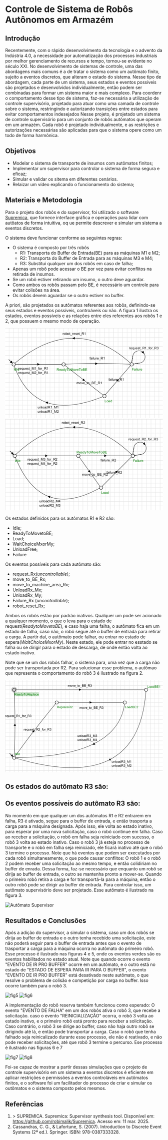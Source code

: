 # Controle de Sistema de Robôs Autônomos em Armazém

## Introdução

Recentemente, com o rápido desenvolvimento da tecnologia e o advento da Indústria 4.0, a necessidade por automatização dos processos industriais por melhor gerenciamento de recursos e tempo, tornou-se evidente no século XXI. No desenvolvimento de sistemas de controle, uma das abordagens mais comuns é a de tratar o sistema como um autômato finito, sujeito a eventos discretos, que alteram o estado do sistema. Nesse tipo de abordagem, cada parte de um sistema, seus estados e eventos possíveis são projetados e desenvolvidos individualmente,  então podem ser combinadas para formar um sistema maior e mais complexo. Para coordenr o comportamento desse tipo de sistema, faz-se necessária a utilização de controle supervisório, projetado para atuar como uma camada de controle sobre o sistema, restringindo e autorizando transições entre estados para evitar comportamentos indesejados
Nesse projeto, é projetado um sistema de controle supervisório para um conjunto de robôs autômatos que operam em um armazém. Cada robô é projetado individualmente, e as restrições e autorizações necessárias são aplicadas para que o sistema opere como um todo de forma harmônica.

## Objetivos

- Modelar o sistema de transporte de insumos com autômatos finitos;
- Implementar um supervisor para controlar o sistema de forma segura e eficaz;
- Simular e validar os sitema em diferentes cenários.
- Relaizar um vídeo explicando o funcionamento do sistema;

## Materiais e Metodologia

Para o projeto dos robôs e do supervisor, foi utilizado o software [Supremica](#referencia-1), que fornece interface gráfica e operações para lidar com autôatos de forma intuitiva, oq ue permite descrever e simular um sistema a eventos discretos.

O sistema deve funcionar conforme as seguintes regras:
- O sistema é composto por três robôs
  - R1: Transporta do Buffer de Entrada(BE) para as máquinas M1 e M2;
  - R2: Transporta do Buffer de Entrada para as máquinas M3 e M4;
  - R3: Substitui qualquer um dos robôs em caso de falha;
- Apenas um robô pode acessar o BE por vez para evitar conflitos na retirada de insumos.
- Se um robô estiver retirando um insumo, o outro deve aguardar.
- Como ambos os robôs passam pelo BE, é necessário um controle para evitar colisões na área.
- Os robôs devem aguardar se o outro estiver no buffer.

A priori, são projetados os autômatos referentes aos robôs, definindo-se seus estados e eventos possíveis, controáveis ou não. A figura 1 ilustra os estados, eventos possíveis e as relações entre eles referentes aos robôs 1 e 2, que possuem o mesmo modo de operação.

![Autômato R1](imagens/R1.png)  ![Autômato R2](imagens/R2.png)

Os estados definidos para os autômatos R1 e R2 são:
- Idle;
- ReadyToMovetoBE;
- Load;
- WaitChoiceMxorMy;
- UnloadFree;
- Failure

Os eventos possíveis para cada autômato são:
- request_Rx(*uncontrollable*);
- move_to_BE_Rx;
- move_to_machine_area_Rx;
- UnloadRx_Mx;
- UnloadRx_My;
- Failure_Rx (*uncontrollable*);
- robot_reset_Rx;

Ambos os robôs estão por padrão inativos. Qualquer um pode ser acionado a qualquer momento, o que o leva para o estado de request(*ReadytoMovetoBE*), e caso haja uma falha, o autômato fica em um estado de falha, caso não, o robô segue até o buffer de entrada para retirar a carga. A partir daí, o autômato pode falhar, ou entrar no estado de espera(*WaitChoiceMxorMy*). Neste estado, ele pode entrar no esstado se falha ou se dirigir para o estado de descarga, de onde então volta ao estado inativo.

Note que se um dos robôs falhar, o sistema para, uma vez que a carga não pode ser transportada por R2. Para solucionar esse problema, o autômao que representa o comportamento do robô 3 é ilustrado na figura 2.

![Autômato R3](imagens/R3.png)

Os estados do autômato R3 são:
-

Os eventos possíveis do autômato R3 são:
-

No momento em que qualquer um dos autômatos R1 e R2 entrarem em falha, R3 é ativado, segue para o buffer de entrada, e então trasporta a carga para a máquina designada. Após isso, ele volta ao estado inativo, para esperar por uma nova solicitação, caso o robô continue em falha. Caso ao receber a solicitação, o robô em falha seja reiniciado com sucesso, o robô 3 volta ao estado inativo. Caso o robô 3 já esteja no processo de transporte e o robô em falha seja reiniciado, ele ficará inativo até que o robô 3 termine o processo.
Note que há eventos que podem ser executados por cada robô simultaneamente, o que pode causar conflitos: O robô 1 e o robô 2 podem receber uma solicitação ao mesmo tempo, e então colidiriam no buffer de enrada. Dessa forma, faz-se necessário que enquanto um robô se dirija ao buffer de entrada, o outro se mantenha pronto a mover-se. Quando o primeiro robô retira a carga e for transportá-la para a máquina, então o outro robô pode se dirigir ao buffer de entrada. Para controlar isso, um autômato supervisório deve ser projetado. Esse autômato é ilustrado na figura 3.

![Autômato Supervisor](imagens/Supervisor.png)

## Resultados e Conclusões
Após a adição do supervisor, a simular o sistema, caso um dos robôs se dirija ao buffer de entrada e o outro tenha recebido uma solicitação, este não poderá seguir para o buffer de entrada antes que o evento de trasportar a carga para a máquina ocorra no autômato do primeiro robô. Esse processo é ilustrado nas figuras 4 e 5, onde os eventos verdes são os eventos habilitados no estado atual. Note que quando ocorre o evento "EVENTO DE IR PRO BUFFER" ocorre em um autômato, e o outro está no estado de "ESTADO DE ESPERA PARA IR PARA O BUFFER", o evento "EVENTO DE IR PRO BUFFER" está desativado neste autômato, o que resolve o problema de colisão e competição por carga no buffer. Isso ocorre também para o robô 3.

![fig5](imagens/Supervisor.png) ![fig6](imagens/Supervisor.png)

A implementação do robô reserva também funcionou como esperado: O evento "EVENTO DE FALHA" em um dos robôs ativa o robô 3, que recebe a solicitação. caso o evento "REINICIALIZAÇÃO" ocorra, o robô 3 volta ao estado inativo, e o primeiro robô está pronto para receber a solicitação. Caso contrário, o robô 3 se dirige ao buffer, caso não haja outro robô se dirigindo até lá, e então pode transportar a carga. Caso o robô que tenha falhado seja reinicalizado durante esse processo, ele não é reativado, e não pode receber solicitações, até que robô 3 termine o percurso. Ese processo é ilustrado nas figuras 6 e 7

![fig7](imagens/Supervisor.png) ![fig8](imagens/Supervisor.png)

Foi-se capaz de mostrar a partir dessas simulações que o projeto de controle supervisório em um sistema a eventos discretos é eficiente em aplicar restrições e permissões a eventos controláveis em autômatos finitos, e o software foi um facilitador do processo de criar e simular os outômatos e o sistema composto pelos mesmos.



## Referências
1. <a id="referencia-1"></a> > SUPREMICA. Supremica: Supervisor synthesis tool. Disponível em: <https://github.com/robimalik/Supremica>. Acesso em: 11 mar. 2025.
2. Cassandras, C. G., & Lafortune, S. (2007). Introduction to Discrete Event Systems (2ª ed.). Springer. ISBN: 978-0387333328.
